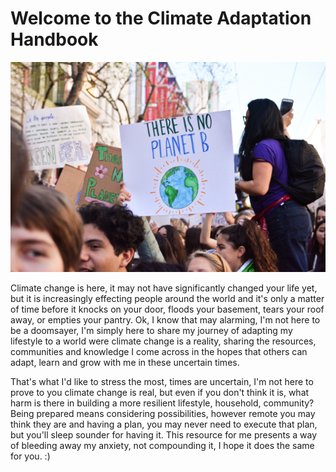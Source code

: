 # Welcome to the Climate Adaptation Handbook

![Photo by Li-An Lim on Unsplash](.gitbook/assets/li-an-lim-ycw4yxhrwhm-unsplash.jpg)

Climate change is here, it may not have significantly changed your life yet, but it is increasingly effecting people around the world and it's only a matter of time before it knocks on your door, floods your basement, tears your roof away, or empties your pantry. Ok, I know that may alarming, I'm not here to be a doomsayer, I'm simply here to share my journey of adapting my lifestyle to a world were climate change is a reality, sharing the resources, communities and knowledge I come across in the hopes that others can adapt, learn and grow with me in these uncertain times.

That's what I'd like to stress the most, times are uncertain, I'm not here to prove to you climate change is real, but even if you don't think it is, what harm is there in building a more resilient lifestyle, household, community? Being prepared means considering possibilities, however remote you may think they are and having a plan, you may never need to execute that plan, but you'll sleep sounder for having it. This resource for me presents a way of bleeding away my anxiety, not compounding it, I hope it does the same for you. :\)

